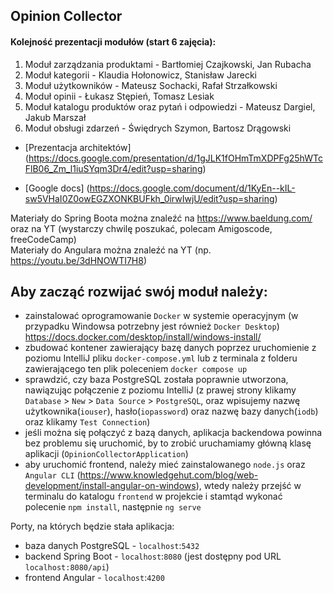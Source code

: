 ## Opinion Collector

#### Kolejność prezentacji modułów (start 6 zajęcia):
1. Moduł zarządzania produktami - Bartłomiej Czajkowski, Jan Rubacha
2. Moduł kategorii - Klaudia Hołonowicz, Stanisław Jarecki
3. Moduł użytkowników - Mateusz Sochacki, Rafał Strzałkowski
4. Moduł opinii - Łukasz Stępień, Tomasz Lesiak
5. Moduł katalogu produktów oraz pytań i odpowiedzi - Mateusz Dargiel, Jakub Marszał
6. Moduł obsługi zdarzeń - Świędrych Szymon, Bartosz Drągowski    


- [Prezentacja architektów] (https://docs.google.com/presentation/d/1gJLK1fOHmTmXDPFg25hWTcFlB06_Zm_l1iuSYqm3Dr4/edit?usp=sharing)

- [Google docs] (https://docs.google.com/document/d/1KyEn--kIL-sw5VHaI0Z0owEGZXONKBUFkh_0irwIwjU/edit?usp=sharing)

Materiały do Spring Boota można znaleźć na https://www.baeldung.com/ oraz na YT (wystarczy chwilę poszukać, polecam Amigoscode, freeCodeCamp)  
Materiały do Angulara można znaleźć na YT (np. https://youtu.be/3dHNOWTI7H8)

## Aby zacząć rozwijać swój moduł należy:
- zainstalować oprogramowanie `Docker` w systemie operacyjnym (w przypadku Windowsa potrzebny jest również `Docker Desktop`) https://docs.docker.com/desktop/install/windows-install/
- zbudować kontener zawierający bazę danych poprzez uruchomienie z poziomu IntelliJ pliku `docker-compose.yml` lub z terminala z folderu zawierającego ten plik poleceniem `docker compose up`
- sprawdzić, czy baza PostgreSQL została poprawnie utworzona, nawiązując połączenie z poziomu IntelliJ (z prawej strony klikamy `Database` > `New` > `Data Source` > `PostgreSQL`, oraz wpisujemy nazwę użytkownika(`iouser`), hasło(`iopassword`) oraz nazwę bazy danych(`iodb`) oraz klikamy `Test Connection`)
- jeśli można się połączyć z bazą danych, aplikacja backendowa powinna bez problemu się uruchomić, by to zrobić uruchamiamy główną klasę aplikacji (`OpinionCollectorApplication`)
- aby uruchomić frontend, należy mieć zainstalowanego `node.js` oraz `Angular CLI` (https://www.knowledgehut.com/blog/web-development/install-angular-on-windows), wtedy należy przejść w terminalu do katalogu `frontend` w projekcie i stamtąd wykonać polecenie `npm install`, następnie `ng serve`


Porty, na których będzie stała aplikacja:
- baza danych PostgreSQL - `localhost`:`5432`
- backend Spring Boot - `localhost`:`8080` (jest dostępny pod URL `localhost:8080/api`)
- frontend Angular - `localhost`:`4200`

